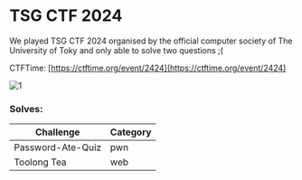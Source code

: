 # TSG CTF 2024

We played TSG CTF 2024 organised by the official computer society of The University of Toky and only able to solve two questions ;(

CTFTime: [https://ctftime.org/event/2424](https://ctftime.org/event/2424)

![1](https://i.ibb.co/6Jrq2T2/Screenshot-2024-12-15-at-7-43-35-PM.png)

### Solves:

| Challenge           | Category   |
|---------------------|------------|
|Password-Ate-Quiz|pwn|
|Toolong Tea|web|
